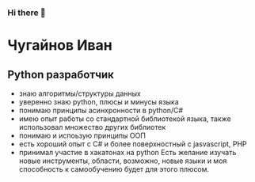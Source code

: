 ### Hi there 👋

<!--
**hed0xakep/hed0xakep** is a ✨ _special_ ✨ repository because its `README.md` (this file) appears on your GitHub profile.

Here are some ideas to get you started:

- 🔭 I’m currently working on ...
- 🌱 I’m currently learning ...
- 👯 I’m looking to collaborate on ...
- 🤔 I’m looking for help with ...
- 💬 Ask me about ...
- 📫 How to reach me: ...
- 😄 Pronouns: ...
- ⚡ Fun fact: ...
-->
# Чугайнов Иван
## Python разработчик
- знаю алгоритмы/структуры данных
- уверенно знаю python, плюсы и минусы языка
- понимаю принципы асинхронности в python/C#
- имею опыт работы со стандартной библиотекой языка, также использовал множество других библиотек
- понимаю и испоьзую принципы ООП  
- есть хороший опыт с C# и более поверхностный с jasvascript, PHP
- принимал участие в хакатонах на python
Есть желание изучать новые инструменты, области, возможно, новые языки и моя способность к самообучению будет для этого плюсом. 
